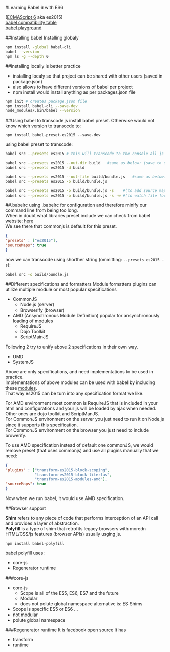 #Learning Babel 6 with ES6 

([ECMAScript 6](http://es6-features.org/) aka es2015)    
[babel compatibility table](http://kangax.github.io/compat-table/es6/#babel)     
[babel playground](http://babeljs.io/repl/)    


##Installing babel
Installing globaly 
```bash
npm install -global babel-cli 
babel --version
npm ls -g --depth 0
```

##installing locally is better practice
- installing localy so that project can be shared with other users (saved in package.json)   
- also allows to have different versions of babel per project   
- npm install would install anything as per packages.json file   
```bash
npm init # creates package.json file
npm install babel-cli --save-dev 
node_modules/.bin/babel --version 
```

##Using babel to transcode js
install babel preset. Otherwise would not know which version to transocde to: 
```
npm install babel-preset-es2015 --save-dev 
```

using babel preset to transcode: 
```bash
babel src --presets es2015 # this will transcode to the console all js files in this directory

babel src --presets es2015 --out-dir build   #same as below: (save to output directory)
babel src --presets es2015 -d build 

babel src --presets es2015 --out-file build/bundle.js   #same as below: 
babel src --presets es2015 -o build/bundle.js 

babel src --presets es2015 -o build/bundle.js -s    #(to add source map file - good for debugging) 
babel src --presets es2015 -o build/bundle.js -s -w #(to watch file for changes ) 
```

##.babelrc
using .babelrc for configuration and therefore minify our command line from being too long.        
When in doubt what libraries preset include we can check from babel website: [here](http://babeljs.io/docs/plugins/preset-es2015/)    
We see there that commonjs is default for this preset.    
```json
{ 
"presets" : ["es2015"], 
"sourceMaps": true 
} 
```
now we can transcode using shorther string (ommitting: `--presets es2015 -s`): 
```bash
babel src -o build/bundle.js 
```


##Different specifications and formatters
Module formatters plugins can utilize multiple module or most popular specifications    
- CommonJS   
  * Node.js (server)    
  * Browserify (browser)    
- AMD (Ansynchronous Module Definition) popular for ansynchronously loading of modules    
  * RequireJS   
  * Dojo Toolkit   
  * ScriptMainJS    

Following 2 try to unify above 2 specifications in their own way.     
- UMD   
- SystemJS   

Above are only specifications, and need implementations to be used in practice.   
Implementations of above modules can be used with babel by including these [modules](http://babeljs.io/docs/plugins/#modules).   
That way es2015 can be turn into any specification format we like.   

For AMD environment most common is RequireJS that is included in your html and configurations and your js will be loaded by ajax when needed. Other ones are dojo toolkit and ScriptManJS.   
For CommonJS environment on the server you just need to run it on Node.js since it supports this specification.   
For CommonJS environment on the browser you just need to include browerify.   

To use AMD specification instead of default one commonJS, we would remove preset (that uses commonjs) and use all plugins manually that we need:  
```json
{ 
"plugins" : ["transform-es2015-block-scoping", 
             "transform-es2015-block-literlas",
             "transform-es2015-modules-amd"], 
"sourceMaps": true 
} 
```
Now when we run babel, it would use AMD specification.

##Browser support

**Shim** refers to any piece of code that performs interception of an API call and provides a layer of abstraction.    
**Polyfill** is a type of shim that retrofits legacy browsers with moredn HTML/CSS/js features (browser APIs) usually usging js.    

```
npm install babel-polyfill
```
babel polyfill uses:  
* core-js
* Regenerator runtime

###core-js
* core-js    
  * Scope is all of the ES5, ES6, ES7 and the future
  * Modular   
  * does not polute global namespace
alternative is:
ES Shims   
* Scope is specific ES5 or ES6 ...  
* not modular   
* polute global namespace   

###Regenerator runtime
It is facebook open source 
It has 
* transform
* runtime




 











